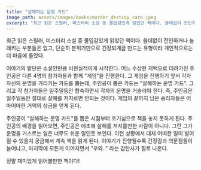 ```yaml
---
title: "살해하는 운명 카드"
image_path: assets/images/books/murder_destiny_card.jpeg
excerpt: "최근 읽은 스릴러, 미스터리 소설 중 몰입감있게 읽었던 책이다. 쓸데없이 잔인하거나 놀래키는 ..."
---
```


최근 읽은 스릴러, 미스터리 소설 중 몰입감있게 읽었던 책이다. 쓸데없이 잔인하거나 놀래키는 부분들은 없고, 단순히 분위기만으로 긴장되게끔 만드는 유형이라 개인적으로는 더 마음에 들었다.

이야기의 발단은 소설인만큼 비현실적이게 시작한다. 어느 수상한 저택으로 데려가진 주인공은 다른 4명의 참가자들과 함께 "게임"을 진행한다. 그 게임을 진행하기 앞서 각자 자신의 운명을 가리키는 카드를 뽑는데, 주인공이 뽑은 카드는 "살해하는 운명 카드". 그리고 각 참가자들은 일주일동안 합숙하면서 각자의 운명을 거슬러야 한다. 즉, 주인공은 일주일동안 절대로 살해를 저지르면 안되는 것이다. 게임의 끝까지 남은 승리자들은 어마어마한 거액의 상금을 얻게 된다.

주인공이 "살해하는 운명 카드"를 뽑은 시점부터 호기심으로 책을 놓지 못하게 된다. 주인공의 배경을 읽어보면, 주인공은 애초에 살해를 저지를만한 사람이 아니다. 그런 그가 운명을 거스르는 일은 너무도 쉬운 일인듯 보인다. 이런 상황에서 대체 어떠한 일이 벌어질 수 있을지 궁금해서 계속 책을 읽게 된다. 이야기가 진행될수록 긴장감과 의문점들이 늘어나고, 마지막에 모든게 이어지면서 "우와.." 라는 감탄사가 절로 나온다.

정말 재미있게 읽어볼만한 책이다!
